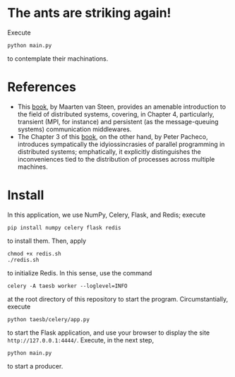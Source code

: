 # The ants are striking again! 

Execute 

``` 
python main.py 
``` 

to contemplate their machinations. 

# References 

+ This [book](https://www.distributed-systems.net/index.php/books/ds3/), by Maarten van Steen, provides an amenable introduction to the field of distributed systems, covering, in Chapter 4, particularly, transient (MPI, for instance) and persistent (as the message-queuing systems) communication middlewares. 
+ The Chapter 3 of this [book](https://www.cs.usfca.edu/~peter/ipp2/index.html), on the other hand, by Peter Pacheco, introduces sympatically the idyiossincrasies of parallel programming in distributed systems; emphatically, it explicitly distinguishes the inconveniences tied to the distribution of processes across multiple machines. 

# Install 

In this application, we use NumPy, Celery, Flask, and Redis; execute 

``` 
pip install numpy celery flask redis 
``` 

to install them. Then, apply 

``` 
chmod +x redis.sh 
./redis.sh 
``` 

to initialize Redis. In this sense, use the command 

``` 
celery -A taesb worker --loglevel=INFO 
``` 

at the root directory of this repository to start the program. Circumstantially, execute 

``` 
python taesb/celery/app.py
``` 

to start the Flask application, and use your browser to display the site `http://127.0.0.1:4444/`. Execute, in the next step, 

``` 
python main.py 
``` 

to start a producer. 

